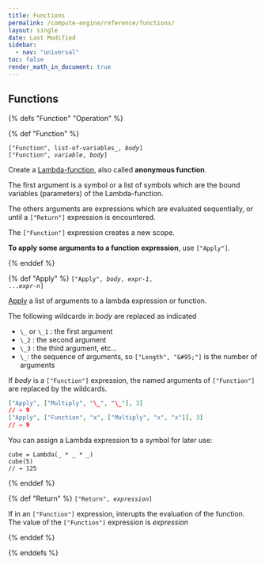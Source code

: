 ```yaml
---
title: Functions
permalink: /compute-engine/reference/functions/
layout: single
date: Last Modified
sidebar:
  - nav: "universal"
toc: false
render_math_in_document: true
---
```


## Functions

{% defs "Function" "Operation" %} 

{% def "Function" %}

<code>["Function", list-of-variables_, _body_]</code><br>
<code>["Function", _variable_, _body_]</code>

Create a [Lambda-function](https://en.wikipedia.org/wiki/Anonymous_function),
also called **anonymous function**.

The first argument is a symbol or a list of symbols which are the bound
variables (parameters) of the Lambda-function.

The others arguments are expressions which are evaluated sequentially, or until
a `["Return"]` expression is encountered.

The `["Function"]` expression creates a new scope.

**To apply some arguments to a function expression**, use `["Apply"]`.

{% enddef %} 


{% def "Apply" %}
<code>["Apply", _body_, _expr-1_, ..._expr-n_]</code>

[Apply](https://en.wikipedia.org/wiki/Apply) a list of arguments to a lambda expression or function.

The following wildcards in _body_ are replaced as indicated

- `\_` or `\_1` : the first argument
- `\_2` : the second argument
- `\_3` : the third argument, etc...
- `\_`: the sequence of arguments, so `["Length", "&#95;"]` is the number of arguments

If _body_ is a `["Function"]` expression, the named arguments of `["Function"]`
are replaced by the wildcards.


```json example
["Apply", ["Multiply", "\_", "\_"], 3]
// ➔ 9
["Apply", ["Function", "x", ["Multiply", "x", "x"]], 3]
// ➔ 9
```

You can assign a Lambda expression to a symbol for later use:

```cortex
cube = Lambda(_ * _ * _)
cube(5)
// ➔ 125
```

{% enddef %} 


{% def "Return" %}
<code>["Return", _expression_]</code>

If in an `["Function"]` expression, interupts the evaluation of the function. 
The value of the `["Function"]` expression is _expression_

{% enddef %} 


{% enddefs %}

